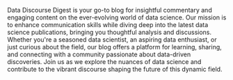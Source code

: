 Data Discourse Digest is your go-to blog for insightful commentary and engaging content on the ever-evolving world of data science. Our mission is to enhance communication skills while diving deep into the latest data science publications, bringing you thoughtful analysis and discussions. Whether you're a seasoned data scientist, an aspiring data enthusiast, or just curious about the field, our blog offers a platform for learning, sharing, and connecting with a community passionate about data-driven discoveries. Join us as we explore the nuances of data science and contribute to the vibrant discourse shaping the future of this dynamic field.
